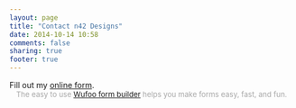 ```yaml
---
layout: page
title: "Contact n42 Designs"
date: 2014-10-14 10:58
comments: false
sharing: true
footer: true
---
```


<div id="wufoo-zzt4uk1x34l2e">
Fill out my <a href="https://n42designs.wufoo.com/forms/zzt4uk1x34l2e">online form</a>.
</div>
<div id="wuf-adv" style="font-family:inherit;font-size: small;color:#a7a7a7;text-align:center;display:block;">The easy to use <a href="http://www.wufoo.com/form-builder/">Wufoo form builder</a> helps you make forms easy, fast, and fun.</div>
<script type="text/javascript">var zzt4uk1x34l2e;(function(d, t) {
var s = d.createElement(t), options = {
'userName':'n42designs',
'formHash':'zzt4uk1x34l2e',
'autoResize':true,
'height':'517',
'async':true,
'host':'wufoo.com',
'header':'show',
'ssl':true};
s.src = ('https:' == d.location.protocol ? 'https://' : 'http://') + 'www.wufoo.com/scripts/embed/form.js';
s.onload = s.onreadystatechange = function() {
var rs = this.readyState; if (rs) if (rs != 'complete') if (rs != 'loaded') return;
try { zzt4uk1x34l2e = new WufooForm();zzt4uk1x34l2e.initialize(options);zzt4uk1x34l2e.display(); } catch (e) {}};
var scr = d.getElementsByTagName(t)[0], par = scr.parentNode; par.insertBefore(s, scr);
})(document, 'script');</script>
